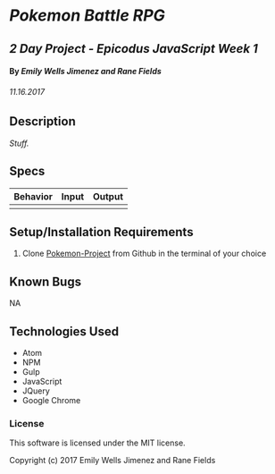 # _Pokemon Battle RPG_

## _2 Day Project - Epicodus JavaScript Week 1_

#### By _Emily Wells Jimenez and Rane Fields_

###### _11.16.2017_

## Description

_Stuff._



## Specs

| Behavior  |  Input | Output  |
|---|---|---|
|  |  |  |



## Setup/Installation Requirements

1. Clone [Pokemon-Project](https://github.com/) from Github in the terminal of your choice

## Known Bugs

NA

## Technologies Used

* Atom
* NPM
* Gulp
* JavaScript
* JQuery
* Google Chrome

### License

This software is licensed under the MIT license.

Copyright (c) 2017 Emily Wells Jimenez and Rane Fields
